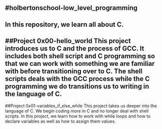 #holbertonschool-low_level_programming
---
In this repository, we learn all about C.
---
##Project 0x00-hello_world
This project introduces us to C and the process of GCC. It includes both shell script and C programming so that we can work with something we are familiar with before transitioning over to C. The shell scripts deals with the GCC process while the C programming we do transitions us to writing in the language of C.
---
##Project 0x01-variables_if_else_while
This project takes us deeper into the language of C. We begin coding more in C and no longer deal with shell scripts. In this project, we learn how to work with while loops and how to declare variables as well as how to assign them values.
